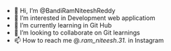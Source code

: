 - 👋 Hi, I’m @BandiRamNiteeshReddy
- 👀 I’m interested in Development web applicatiom
- 🌱 I’m currently learning in Git Hub
- 💞️ I’m looking to collaborate on Git learnings
- 📫 How to reach me @_.ram_niteesh.31._ in Instagram

<!---
BandiRamNiteeshReddy/BandiRamNiteeshReddy is a ✨ special ✨ repository because its `README.md` (this file) appears on your GitHub profile.
You can click the Preview link to take a look at your changes.
--->
